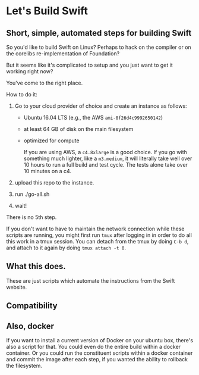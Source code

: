 # Let's Build Swift

## Short, simple, automated steps for building Swift

So you'd like to build Swift on Linux? Perhaps to hack on the compiler or on the corelibs re-implementation of Foundation?

But it seems like it's complicated to setup and you just want to get it working right now?

You've come to the right place.

How to do it:

1. Go to your cloud provider of choice and create an instance as follows:

    - Ubuntu 16.04 LTS (e.g., the AWS `ami-0f26d4c9992650142`)
    - at least 64 GB of disk on the main filesystem
    - optimized for compute 
    
      If you are using AWS, a `c4.8xlarge` is a good choice. If you go
      with something much lighter, like a `m3.medium`, it will literally
      take well over 10 hours to run a full build and test cycle. The
      tests alone take over 10 minutes on a c4.

2. upload this repo to the instance.

3. run ./go-all.sh

4. wait!

There is no 5th step.

If you don't want to have to maintain the network connection while these scripts are running, you might first run `tmux` after logging in in order to do all this work in a tmux session. You can detach from the tmux by doing `C-b d`, and attach to it again by doing `tmux attach -t 0`.

## What this does.

These are just scripts which automate the instructions from the Swift website. 

## Compatibility

## Also, docker

If you want to install a current version of Docker on your ubuntu box, there's also a script for that. You could even do the entire build within a docker container. Or you could run the constituent scripts within a docker container and commit the image after each step, if you wanted the ability to rollback the filesystem.



